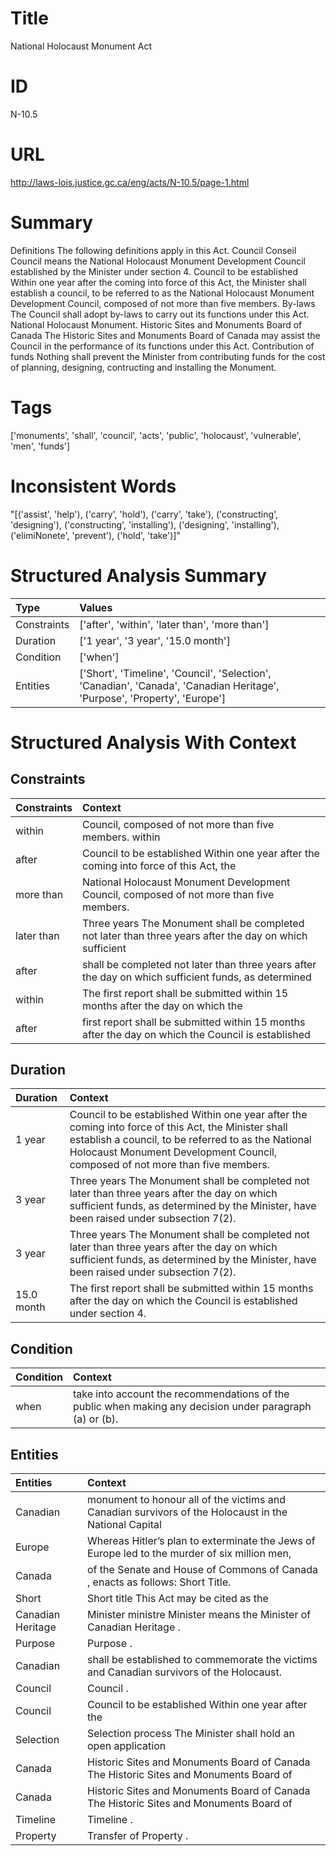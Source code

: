 # Title
National Holocaust Monument Act


# ID
N-10.5

# URL
http://laws-lois.justice.gc.ca/eng/acts/N-10.5/page-1.html


# Summary
Definitions The following definitions apply in this Act. Council Conseil Council  means the National Holocaust Monument Development Council established by the Minister under section 4.
Council to be established Within one year after the coming into force of this Act, the Minister shall establish a council, to be referred to as the National Holocaust Monument Development Council, composed of not more than five members.
By-laws The Council shall adopt by-laws to carry out its functions under this Act. National Holocaust Monument.
Historic Sites and Monuments Board of Canada The Historic Sites and Monuments Board of Canada may assist the Council in the performance of its functions under this Act. Contribution of funds Nothing shall prevent the Minister from contributing funds for the cost of planning, designing, contructing and installing the Monument.


# Tags
['monuments', 'shall', 'council', 'acts', 'public', 'holocaust', 'vulnerable', 'men', 'funds']


# Inconsistent Words
"[('assist', 'help'), ('carry', 'hold'), ('carry', 'take'), ('constructing', 'designing'), ('constructing', 'installing'), ('designing', 'installing'), ('elimiNonete', 'prevent'), ('hold', 'take')]"


# Structured Analysis Summary
| Type        | Values                                                                                                                    |
|:------------|:--------------------------------------------------------------------------------------------------------------------------|
| Constraints | ['after', 'within', 'later than', 'more than']                                                                            |
| Duration    | ['1 year', '3 year', '15.0 month']                                                                                        |
| Condition   | ['when']                                                                                                                  |
| Entities    | ['Short', 'Timeline', 'Council', 'Selection', 'Canadian', 'Canada', 'Canadian Heritage', 'Purpose', 'Property', 'Europe'] |


# Structured Analysis With Context
 


## Constraints
| Constraints   | Context                                                                                                   |
|:--------------|:----------------------------------------------------------------------------------------------------------|
| within        | Council, composed of not more than five members. within                                                   |
| after         | Council to be established Within one year  after the coming into force of this Act, the                   |
| more than     | National Holocaust Monument Development Council, composed of not more than  five members.                 |
| later than    | Three years The Monument shall be completed not  later than three years after the day on which sufficient |
| after         | shall be completed not later than three years after the day on which sufficient funds, as determined      |
| within        | The first report shall be submitted  within 15 months after the day on which the                          |
| after         | first report shall be submitted within 15 months after the day on which the Council is established        |


## Duration
| Duration   | Context                                                                                                                                                                                                                                      |
|:-----------|:---------------------------------------------------------------------------------------------------------------------------------------------------------------------------------------------------------------------------------------------|
| 1 year     | Council to be established Within one year after the coming into force of this Act, the Minister shall establish a council, to be referred to as the National Holocaust Monument Development Council, composed of not more than five members. |
| 3 year     | Three years The Monument shall be completed not later than three years after the day on which sufficient funds, as determined by the Minister, have been raised under subsection 7(2).                                                       |
| 3 year     | Three years The Monument shall be completed not later than three years after the day on which sufficient funds, as determined by the Minister, have been raised under subsection 7(2).                                                       |
| 15.0 month | The first report shall be submitted within 15 months after the day on which the Council is established under section 4.                                                                                                                      |


## Condition
| Condition   | Context                                                                                                   |
|:------------|:----------------------------------------------------------------------------------------------------------|
| when        | take into account the recommendations of the public when  making any decision under paragraph (a) or (b). |


## Entities
| Entities          | Context                                                                                               |
|:------------------|:------------------------------------------------------------------------------------------------------|
| Canadian          | monument to honour all of the victims and Canadian survivors of the Holocaust in the National Capital |
| Europe            | Whereas Hitler’s plan to exterminate the Jews of Europe led to the murder of six million men,         |
| Canada            | of the Senate and House of Commons of Canada , enacts as follows: Short Title.                        |
| Short             | Short title This Act may be cited as the                                                              |
| Canadian Heritage | Minister ministre Minister  means the Minister of  Canadian Heritage .                                |
| Purpose           | Purpose .                                                                                             |
| Canadian          | shall be established to commemorate the victims and Canadian  survivors of the Holocaust.             |
| Council           | Council .                                                                                             |
| Council           | Council to be established Within one year after the                                                   |
| Selection         | Selection process The Minister shall hold an open application                                         |
| Canada            | Historic Sites and Monuments Board of  Canada  The Historic Sites and Monuments Board of              |
| Canada            | Historic Sites and Monuments Board of  Canada  The Historic Sites and Monuments Board of              |
| Timeline          | Timeline .                                                                                            |
| Property          | Transfer of  Property .                                                                               |


